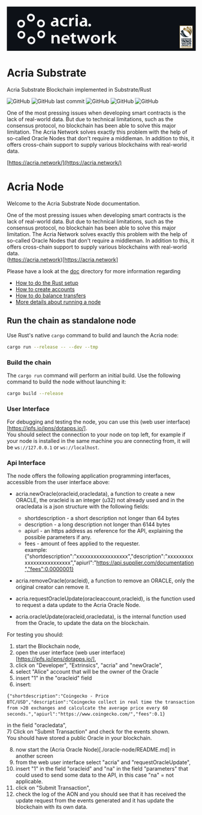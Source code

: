 ![Header](https://github.com/Acria-Network/Acria-Oracle-Node-Qt/blob/main/img/New%20Project.png)

# Acria Substrate

Acria Substrate Blockchain implemented in Substrate/Rust

![GitHub](https://img.shields.io/github/license/Acria-Network/acria-substrate)
![GitHub last commit](https://img.shields.io/github/last-commit/Acria-Network/acria-substrate)
![GitHub](https://img.shields.io/badge/Substrate-2.0.1-brightgreen)
![GitHub](https://img.shields.io/badge/OS-Linux%2FMacOS%2FWindows-brightgreen)
![GitHub](https://badgen.net/twitter/follow/acrianetwork)

One of the most pressing issues when developing smart contracts is the lack of real-world data. But due to technical limitations, such as the consensus protocol, no blockchain has been able to solve this major limitation. The Acria Network solves exactly this problem with the help of so-called Oracle Nodes that don't require a middleman. In addition to this, it offers cross-chain support to supply various blockchains with real-world data.

[https://acria.network/](https://acria.network/)

# Acria Node

Welcome to the Acria Substrate Node documentation. 

One of the most pressing issues when developing smart contracts is the lack of real-world data. But due to technical limitations, such as the consensus protocol, no blockchain has been able to solve this major limitation. The Acria Network solves exactly this problem with the help of so-called Oracle Nodes that don't require a middleman. In addition to this, it offers cross-chain support to supply various blockchains with real-world data.  
(https://acria.network)[https://acria.network]

Please have a look at the [doc](./doc) directory for more information regarding
* [How to do the Rust setup](./doc/rust-setup.md)
* [How to create accounts](./doc/create-accounts.md)
* [How to do balance transfers](./doc/balance-transfers.md)
* [More details about running a node](./doc/run-node.md)

## Run the chain as standalone node

Use Rust's native `cargo` command to build and launch the Acria node:

```sh
cargo run --release -- --dev --tmp
```
### Build the chain

The `cargo run` command will perform an initial build. Use the following command to build the node
without launching it:

```sh
cargo build --release
```

### User Interface

For debugging and testing the node, you can use this (web user interface)[https://ipfs.io/ipns/dotapps.io/].  
You should select the connection to your node on top left, for example if your node is installed in the same machine you are connecting from,
it will be `ws://127.0.0.1`   or `ws://localhost`.


### Api Interface

The node offers the following application programming interfaces, accessible from the user interface above:

 - acria.newOracle(oracleid,oracledata), a function to create a new ORACLE, the oracleid is an integer (u32) not already used and in the oracledata is a json structure with the following fields:  
    - shortdescription - a short description not longer than 64 bytes  
	- description  - a long description not longer than 6144 bytes  
    - apiurl  - an https address as reference for the API, explaining the possible parameters if any.  
    - fees - amount of fees applied to the requester.  
    example: {"shortdescription":"xxxxxxxxxxxxxxxxxx","description":"xxxxxxxxxxxxxxxxxxxxxxxxx","apiurl":"https://api.supplier.com/documentation","fees":0.0000001}  
 
 - acria.removeOracle(oracleid), a function to remove an ORACLE, only the original creator can remove it.  
 
 - acria.requestOracleUpdate(oracleaccount,oracleid), is the function used to request a data update to the Acria Oracle Node.  
 
 - acria.oracleUpdate(oracleid,oracledata), is the internal function used from the Oracle, to update the data on the blockchain.  

 For testing you should:  
 1) start the Blockchain node,  
 2) open the user interface (web user interface)[https://ipfs.io/ipns/dotapps.io/],  
 3) click on "Developer", "Extrinsics", "acria" and "newOracle",  
 4) select "Alice" account that will be the owner of the Oracle  
 5) insert "1" in the "oracleid" field  
 6) insert: 
 ```
 {"shortdescription":"Coingecko - Price BTC/USD","description":"Coingecko collect in real time the transaction from >20 exchanges and calculcate the average price every 60 seconds.","apiurl":"https://www.coingecko.com/","fees":0.1}  
```
in the field "oracledata",  
7) Click on "Submit Transaction" and check for the events shown.  
You should have stored a public Oracle in your blockchain.

8) now start the (Acria Oracle Node)[./oracle-node/README.md] in another screen  
9) from the web user interface select "acria" and "requestOracleUpdate",  
10) insert "1" in the field "oracleid" and "na" in the field "parameters" that could used to send some data to the API, in this case "na" = not applicable.  
11) click on "Submit Transaction",  
12) check the log of the AON and you should see that it has received the update request from the events generated and it has update the blockchain with its own data.  


		


